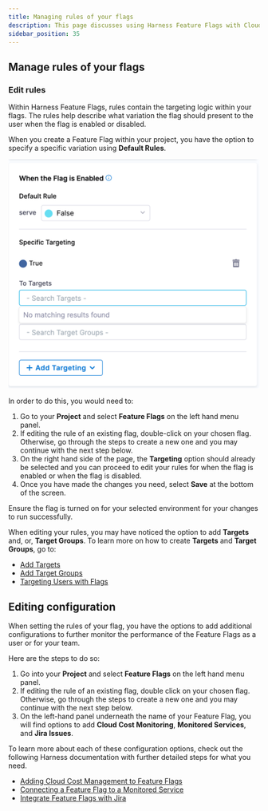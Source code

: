 ```yaml
---
title: Managing rules of your flags
description: This page discusses using Harness Feature Flags with Cloud Cost Module and how it's used. 
sidebar_position: 35
---
```


## Manage rules of your flags

### Edit rules

Within Harness Feature Flags, rules contain the targeting logic within your flags. The rules help describe what variation the flag should present to the user when the flag is enabled or disabled. 

When you create a Feature Flag within your project, you have the option to specify a specific variation using **Default Rules**. 

 ![Editing default rules to specify a variation](./static/ff-editing-rules-1.png)

In order to do this, you would need to:

 1. Go to your **Project** and select **Feature Flags** on the left hand menu panel. 
 2. If editing the rule of an existing flag, double-click on your chosen flag. Otherwise, go through the steps to create a new one and you may continue with the next step below.
 3. On the right hand side of the page, the **Targeting** option should already be selected and you can proceed to edit your rules for when the flag is enabled or when the flag is disabled. 
 4. Once you have made the changes you need, select **Save** at the bottom of the screen.  

Ensure the flag is turned on for your selected environment for your changes to run successfully. 

When editing your rules, you may have noticed the option to add **Targets** and, or, **Target Groups**. To learn more on how to create **Targets** and **Target Groups**, go to:

 * [Add Targets](/docs/feature-flags/ff-target-management/add-targets.md)
 * [Add Target Groups](/docs/feature-flags/ff-target-management/add-target-groups.md)
 * [Targeting Users with Flags](/docs/feature-flags/ff-target-management/targeting-users-with-flags.md)

## Editing configuration

When setting the rules of your flag, you have the options to add additional configurations to further monitor the performance of the Feature Flags as a user or for your team. 

Here are the steps to do so: 

 1. Go into your **Project** and select **Feature Flags** on the left hand menu panel. 
 2. If editing the rule of an existing flag, double click on your chosen flag. Otherwise, go through the steps to create a new one and you may continue with the next step below.
 3. On the left-hand panel underneath the name of your Feature Flag, you will find options to add **Cloud Cost Monitoring**, **Monitored Services**, and **Jira Issues**. 

To learn more about each of these configuration options, check out the following Harness documentation with further detailed steps for what you need. 

 * [Adding Cloud Cost Management to Feature Flags](/docs/feature-flags/ff-creating-flag/using-ff-ccm.md)
 * [Connecting a Feature Flag to a Monitored Service](/docs/feature-flags/connect-monitored-service.md)
 * [Integrate Feature Flags with Jira](/docs/feature-flags/integrate-feature-flag-with-jira.md)

